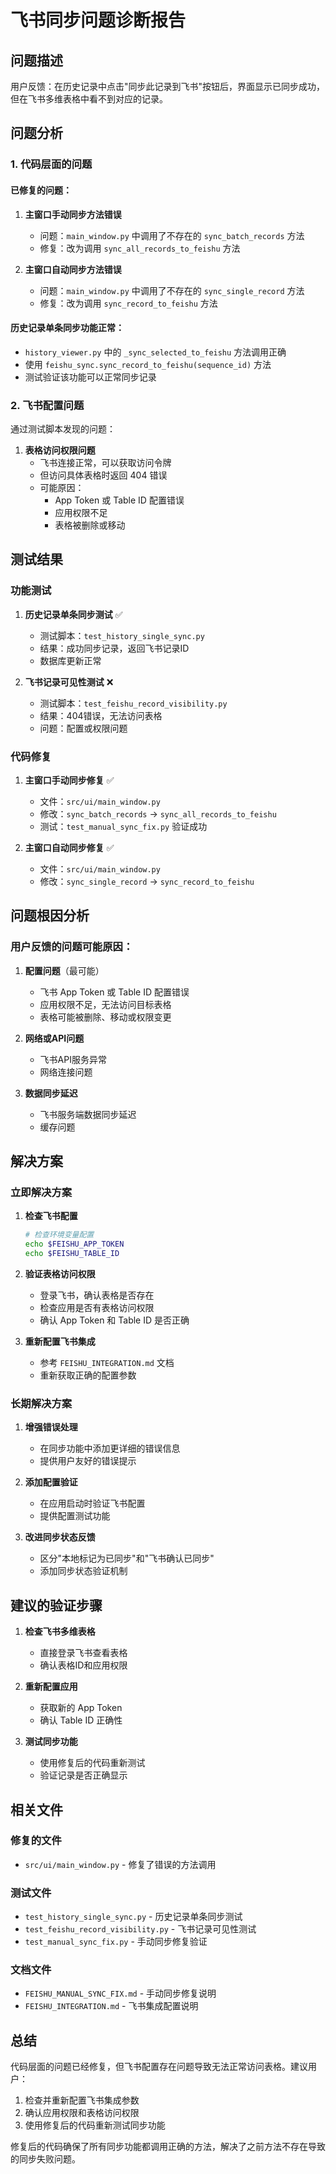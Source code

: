 # 飞书同步问题诊断报告

## 问题描述

用户反馈：在历史记录中点击"同步此记录到飞书"按钮后，界面显示已同步成功，但在飞书多维表格中看不到对应的记录。

## 问题分析

### 1. 代码层面的问题

#### 已修复的问题：

1. **主窗口手动同步方法错误**
   - 问题：`main_window.py` 中调用了不存在的 `sync_batch_records` 方法
   - 修复：改为调用 `sync_all_records_to_feishu` 方法

2. **主窗口自动同步方法错误**
   - 问题：`main_window.py` 中调用了不存在的 `sync_single_record` 方法
   - 修复：改为调用 `sync_record_to_feishu` 方法

#### 历史记录单条同步功能正常：

- `history_viewer.py` 中的 `_sync_selected_to_feishu` 方法调用正确
- 使用 `feishu_sync.sync_record_to_feishu(sequence_id)` 方法
- 测试验证该功能可以正常同步记录

### 2. 飞书配置问题

通过测试脚本发现的问题：

1. **表格访问权限问题**
   - 飞书连接正常，可以获取访问令牌
   - 但访问具体表格时返回 404 错误
   - 可能原因：
     - App Token 或 Table ID 配置错误
     - 应用权限不足
     - 表格被删除或移动

## 测试结果

### 功能测试

1. **历史记录单条同步测试** ✅
   - 测试脚本：`test_history_single_sync.py`
   - 结果：成功同步记录，返回飞书记录ID
   - 数据库更新正常

2. **飞书记录可见性测试** ❌
   - 测试脚本：`test_feishu_record_visibility.py`
   - 结果：404错误，无法访问表格
   - 问题：配置或权限问题

### 代码修复

1. **主窗口手动同步修复** ✅
   - 文件：`src/ui/main_window.py`
   - 修改：`sync_batch_records` → `sync_all_records_to_feishu`
   - 测试：`test_manual_sync_fix.py` 验证成功

2. **主窗口自动同步修复** ✅
   - 文件：`src/ui/main_window.py`
   - 修改：`sync_single_record` → `sync_record_to_feishu`

## 问题根因分析

### 用户反馈的问题可能原因：

1. **配置问题**（最可能）
   - 飞书 App Token 或 Table ID 配置错误
   - 应用权限不足，无法访问目标表格
   - 表格可能被删除、移动或权限变更

2. **网络或API问题**
   - 飞书API服务异常
   - 网络连接问题

3. **数据同步延迟**
   - 飞书服务端数据同步延迟
   - 缓存问题

## 解决方案

### 立即解决方案

1. **检查飞书配置**
   ```bash
   # 检查环境变量配置
   echo $FEISHU_APP_TOKEN
   echo $FEISHU_TABLE_ID
   ```

2. **验证表格访问权限**
   - 登录飞书，确认表格是否存在
   - 检查应用是否有表格访问权限
   - 确认 App Token 和 Table ID 是否正确

3. **重新配置飞书集成**
   - 参考 `FEISHU_INTEGRATION.md` 文档
   - 重新获取正确的配置参数

### 长期解决方案

1. **增强错误处理**
   - 在同步功能中添加更详细的错误信息
   - 提供用户友好的错误提示

2. **添加配置验证**
   - 在应用启动时验证飞书配置
   - 提供配置测试功能

3. **改进同步状态反馈**
   - 区分"本地标记为已同步"和"飞书确认已同步"
   - 添加同步状态验证机制

## 建议的验证步骤

1. **检查飞书多维表格**
   - 直接登录飞书查看表格
   - 确认表格ID和应用权限

2. **重新配置应用**
   - 获取新的 App Token
   - 确认 Table ID 正确性

3. **测试同步功能**
   - 使用修复后的代码重新测试
   - 验证记录是否正确显示

## 相关文件

### 修复的文件
- `src/ui/main_window.py` - 修复了错误的方法调用

### 测试文件
- `test_history_single_sync.py` - 历史记录单条同步测试
- `test_feishu_record_visibility.py` - 飞书记录可见性测试
- `test_manual_sync_fix.py` - 手动同步修复验证

### 文档文件
- `FEISHU_MANUAL_SYNC_FIX.md` - 手动同步修复说明
- `FEISHU_INTEGRATION.md` - 飞书集成配置说明

## 总结

代码层面的问题已经修复，但飞书配置存在问题导致无法正常访问表格。建议用户：

1. 检查并重新配置飞书集成参数
2. 确认应用权限和表格访问权限
3. 使用修复后的代码重新测试同步功能

修复后的代码确保了所有同步功能都调用正确的方法，解决了之前方法不存在导致的同步失败问题。